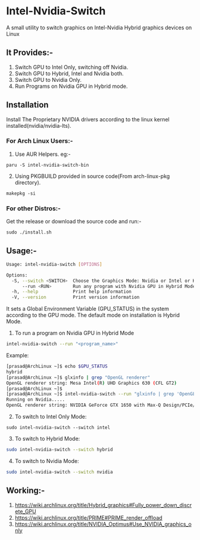 # Intel-Nvidia-Switch
A small utility to switch graphics on Intel-Nvidia Hybrid graphics devices on Linux

## It Provides:-
1. Switch GPU to Intel Only, switching off Nvidia.
2. Switch GPU to Hybrid, Intel and Nvidia both.
3. Switch GPU to Nvidia Only.
4. Run Programs on Nvidia GPU in Hybrid mode.

## Installation

Install The Proprietary NVIDIA drivers according to the linux kernel installed(nvidia/nvidia-lts). 

### For Arch Linux Users:-
1. Use AUR Helpers. eg:-
  ````shell
  paru -S intel-nvidia-switch-bin
  ````
2. Using PKGBUILD provided in source code(From arch-linux-pkg directory).
  ````shell
  makepkg -si
  ````

### For other Distros:-
Get the release or download the source code and run:-
  ````shell
  sudo ./install.sh
  ````

## Usage:-

````bash
Usage: intel-nvidia-switch [OPTIONS]

Options:
  -S, --switch <SWITCH>  Choose the Graphics Mode: Nvidia or Intel or Hybrid
      --run <RUN>        Run any program with Nvidia GPU in Hybrid Mode
  -h, --help             Print help information
  -V, --version          Print version information
````

It sets a Global Environment Variable (GPU_STATUS) in the system according to the GPU mode. The default mode on installation is Hybrid Mode.

1. To run a program on Nvidia GPU in Hybrid Mode
````bash
intel-nvidia-switch --run "<program_name>"
````
  Example:
  ````bash
  [prasad@ArchLinux ~]$ echo $GPU_STATUS
  hybrid
  [prasad@ArchLinux ~]$ glxinfo | grep "OpenGL renderer"
  OpenGL renderer string: Mesa Intel(R) UHD Graphics 630 (CFL GT2)
  [prasad@ArchLinux ~]$
  [prasad@ArchLinux ~]$ intel-nvidia-switch --run "glxinfo | grep 'OpenGL renderer'"
  Running on Nvidia.....
  OpenGL renderer string: NVIDIA GeForce GTX 1650 with Max-Q Design/PCIe/SSE2
  ````
  
2. To switch to Intel Only Mode:
````
sudo intel-nvidia-switch --switch intel
````

3. To switch to Hybrid Mode:
````bash
sudo intel-nvidia-switch --switch hybrid
````

4. To switch to Nvidia Mode:
````bash
sudo intel-nvidia-switch --switch nvidia
````


## Working:-

1. https://wiki.archlinux.org/title/Hybrid_graphics#Fully_power_down_discrete_GPU
2. https://wiki.archlinux.org/title/PRIME#PRIME_render_offload
3. https://wiki.archlinux.org/title/NVIDIA_Optimus#Use_NVIDIA_graphics_only

